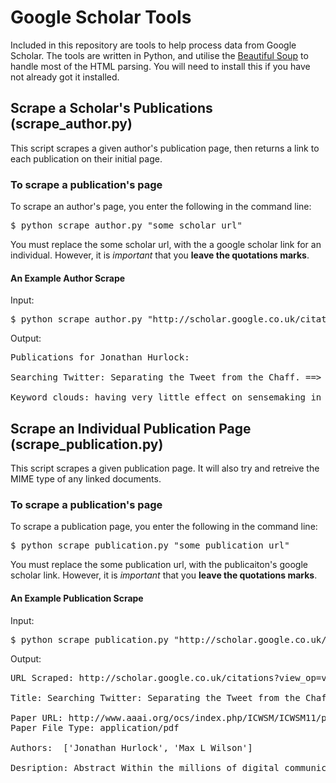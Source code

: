 # Google Scholar Tools
Included in this repository are tools to help process data from Google Scholar. The tools are written in Python, and utilise the [Beautiful Soup](http://www.crummy.com/software/BeautifulSoup/) to handle most of the HTML parsing. You will need to install this if you have not already got it installed.

## Scrape a Scholar's Publications (scrape_author.py)
This script scrapes a given author's publication page, then returns a link to each publication on their initial page.

### To scrape a publication's page
To scrape an author's page, you enter the following in the command line:
<pre>$ python scrape_author.py "some scholar url"</pre>
You must replace the some scholar url, with the a google scholar link for an individual. However, it is *important* that you **leave the quotations marks**.
#### An Example Author Scrape
Input:
<pre>$ python scrape_author.py "http://scholar.google.co.uk/citations?user=pu0mIWgAAAAJ&hl=en"</pre>
Output:
<pre>Publications for Jonathan Hurlock:

Searching Twitter: Separating the Tweet from the Chaff. ==> http://scholar.google.co.uk/citations?view_op=view_citation&hl=en&oe=ASCII&user=pu0mIWgAAAAJ&citation_for_view=pu0mIWgAAAAJ:u5HHmVD_uO8C

Keyword clouds: having very little effect on sensemaking in web search engines ==> http://scholar.google.co.uk/citations?view_op=view_citation&hl=en&oe=ASCII&user=pu0mIWgAAAAJ&citation_for_view=pu0mIWgAAAAJ:u-x6o8ySG0sC</pre>

## Scrape an Individual Publication Page (scrape_publication.py)
This script scrapes a given publication page. It will also try and retreive the MIME type of any linked documents.
### To scrape a publication's page
To scrape a publication page, you enter the following in the command line:
<pre>$ python scrape_publication.py "some publication url"</pre>
You must replace the some publication url, with the publicaiton's google scholar link. However, it is *important* that you **leave the quotations marks**.
#### An Example Publication Scrape
Input:
<pre>$ python scrape_publication.py "http://scholar.google.co.uk/citations?view_op=view_citation&hl=en&user=pu0mIWgAAAAJ&citation_for_view=pu0mIWgAAAAJ:u5HHmVD_uO8C"</pre>
Output:
<pre>URL Scraped: http://scholar.google.co.uk/citations?view_op=view_citation&hl=en&user=pu0mIWgAAAAJ&citation_for_view=pu0mIWgAAAAJ:u5HHmVD_uO8C

Title: Searching Twitter: Separating the Tweet from the Chaff.

Paper URL: http://www.aaai.org/ocs/index.php/ICWSM/ICWSM11/paper/download/2819/3284
Paper File Type: application/pdf

Authors:  ['Jonathan Hurlock', 'Max L Wilson']

Desription: Abstract Within the millions of digital communications posted in online social networks, thereis undoubtedly some valuable and useful information. Although a large portion of socialmedia content is considered to be babble, research shows that people share useful links,provide recommendations to friends, answer questions, and solve problems. In this paper,we report on a qualitative investigation into the different factors that make tweets 'useful'and'not useful'for a set of common search tasks. The investigation found 16 features that help...</pre>
